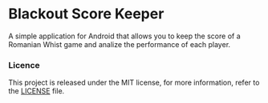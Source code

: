 # Blackout Score Keeper

A simple application for Android that allows you to keep the score of a Romanian Whist game and analize the performance of each player.

### Licence

This project is released under the MIT license, for more information, refer to the [LICENSE](LICENSE.md) file.
